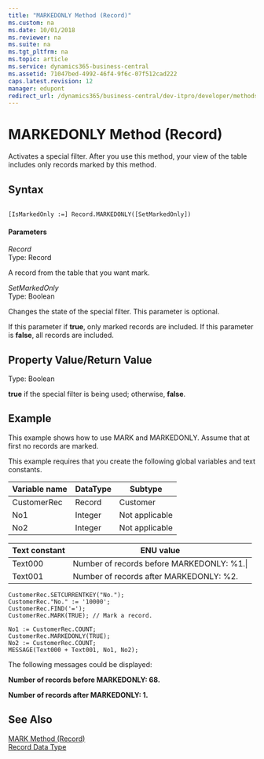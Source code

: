 ```yaml
---
title: "MARKEDONLY Method (Record)"
ms.custom: na
ms.date: 10/01/2018
ms.reviewer: na
ms.suite: na
ms.tgt_pltfrm: na
ms.topic: article
ms.service: dynamics365-business-central
ms.assetid: 71047bed-4992-46f4-9f6c-07f512cad222
caps.latest.revision: 12
manager: edupont
redirect_url: /dynamics365/business-central/dev-itpro/developer/methods-auto/library
---
```


 

# MARKEDONLY Method (Record)
Activates a special filter. After you use this method, your view of the table includes only records marked by this method.  
  
## Syntax  
  
```  
  
[IsMarkedOnly :=] Record.MARKEDONLY([SetMarkedOnly])  
```  
  
#### Parameters  
 *Record*  
 Type: Record  
  
 A record from the table that you want mark.  
  
 *SetMarkedOnly*  
 Type: Boolean  
  
 Changes the state of the special filter. This parameter is optional.  
  
 If this parameter if **true**, only marked records are included. If this parameter is **false**, all records are included.  
  
## Property Value/Return Value  
 Type: Boolean  
  
 **true** if the special filter is being used; otherwise, **false**.  
  
## Example  
 This example shows how to use MARK and MARKEDONLY. Assume that at first no records are marked.  
  
 This example requires that you create the following global variables and text constants.  
  
|Variable name|DataType|Subtype|  
|-------------------|--------------|-------------|  
|CustomerRec|Record|Customer|  
|No1|Integer|Not applicable|  
|No2|Integer|Not applicable|  
  
|Text constant|ENU value|  
|-------------------|---------------|  
|Text000|Number of records before MARKEDONLY: %1.\\|  
|Text001|Number of records after MARKEDONLY: %2.|  
  
```  
CustomerRec.SETCURRENTKEY("No.");  
CustomerRec."No." := '10000';  
CustomerRec.FIND('=');  
CustomerRec.MARK(TRUE); // Mark a record.  
  
No1 := CustomerRec.COUNT;  
CustomerRec.MARKEDONLY(TRUE);  
No2 := CustomerRec.COUNT;  
MESSAGE(Text000 + Text001, No1, No2);  
```  
  
 The following messages could be displayed:  
  
 **Number of records before MARKEDONLY: 68.**  
  
 **Number of records after MARKEDONLY: 1.**  
  
## See Also  
 [MARK Method \(Record\)](devenv-MARK-Method-Record.md)   
 [Record Data Type](../datatypes/devenv-Record-Data-Type.md)